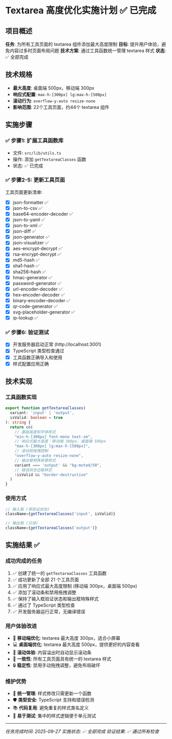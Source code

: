# Textarea 高度优化实施计划 ✅ 已完成

## 项目概述
**任务**: 为所有工具页面的 textarea 组件添加最大高度限制
**目标**: 提升用户体验，避免内容过多时页面布局问题
**技术方案**: 通过工具函数统一管理 textarea 样式
**状态**: ✅ 全部完成

## 技术规格
- **最大高度**: 桌面端 500px，移动端 300px
- **响应式配置**: `max-h-[300px] lg:max-h-[500px]`
- **滚动行为**: `overflow-y-auto resize-none`
- **影响范围**: 22个工具页面，约44个 textarea 组件

## 实施步骤

### ✅ 步骤1: 扩展工具函数库
- 文件: `src/lib/utils.ts`
- 操作: 添加 `getTextareaClasses` 函数
- 状态: ✅ 已完成

### ✅ 步骤2-5: 更新工具页面
工具页面更新清单:
- [x] json-formatter ✅
- [x] json-to-csv ✅
- [x] base64-encoder-decoder ✅
- [x] json-to-yaml ✅
- [x] json-to-xml ✅
- [x] json-diff ✅
- [x] json-generator ✅
- [x] json-visualizer ✅
- [x] aes-encrypt-decrypt ✅
- [x] rsa-encrypt-decrypt ✅
- [x] md5-hash ✅
- [x] sha1-hash ✅
- [x] sha256-hash ✅
- [x] hmac-generator ✅
- [x] password-generator ✅
- [x] url-encoder-decoder ✅
- [x] hex-encoder-decoder ✅
- [x] binary-encoder-decoder ✅
- [x] qr-code-generator ✅
- [x] svg-placeholder-generator ✅
- [x] ip-lookup ✅

### ✅ 步骤6: 验证测试
- [x] 开发服务器启动正常 (http://localhost:3001)
- [x] TypeScript 类型检查通过
- [x] 工具函数正确导入和使用
- [x] 样式配置应用正确

## 技术实现

### 工具函数实现
```typescript
export function getTextareaClasses(
  variant: 'input' | 'output',
  isValid: boolean = true
): string {
  return cn(
    // 基础高度和字体样式
    "min-h-[300px] font-mono text-sm",
    // 响应式最大高度：移动端 300px，桌面端 500px
    "max-h-[300px] lg:max-h-[500px]",
    // 滚动和拖拽控制
    "overflow-y-auto resize-none",
    // 输出框特殊背景样式
    variant === 'output' && "bg-muted/50",
    // 错误状态边框样式
    !isValid && "border-destructive"
  )
}
```

### 使用方式
```typescript
// 输入框 (带验证状态)
className={getTextareaClasses('input', isValid)}

// 输出框 (只读)
className={getTextareaClasses('output')}
```

## 实施结果 ✅

### 成功完成的任务
1. ✅ 创建了统一的 `getTextareaClasses` 工具函数
2. ✅ 成功更新了全部 21 个工具页面
3. ✅ 应用了响应式最大高度限制 (移动端 300px，桌面端 500px)
4. ✅ 添加了滚动条和禁用拖拽调整
5. ✅ 保持了输入框验证状态和输出框特殊样式
6. ✅ 通过了 TypeScript 类型检查
7. ✅ 开发服务器运行正常，无编译错误

### 用户体验改进
- 📱 **移动端优化**: textarea 最大高度 300px，适合小屏幕
- 💻 **桌面端优化**: textarea 最大高度 500px，提供更好的内容查看
- 📜 **滚动体验**: 内容溢出时自动显示滚动条
- 🎨 **一致性**: 所有工具页面具有统一的 textarea 样式
- 🔒 **稳定性**: 禁用手动拖拽调整，避免布局破坏

### 维护优势
- 🔧 **统一管理**: 样式修改只需更新一个函数
- 🛡️ **类型安全**: TypeScript 支持和错误检测
- 📚 **代码复用**: 避免重复的样式类名定义
- 🧪 **易于测试**: 集中的样式逻辑便于单元测试

---
*任务完成时间: 2025-09-27*
*实施状态: ✅ 全部完成*
*验证结果: ✅ 通过所有检查*